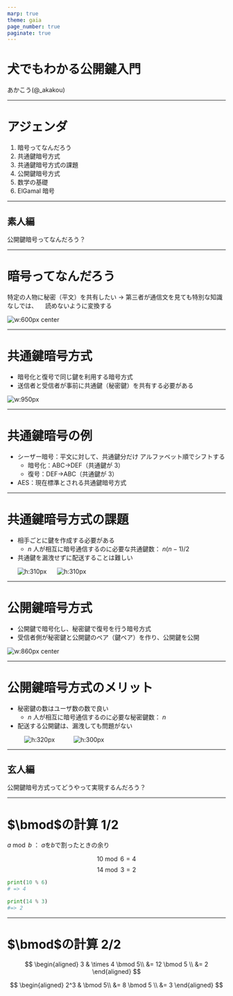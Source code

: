 ```yaml
---
marp: true
theme: gaia
page_number: true
paginate: true
---
```


<style>
img[alt~="center"] {
  display: block;
  margin: 0 auto;
}

</style>

<!--
_class: lead
-->

# 犬でもわかる公開鍵入門

あかこう(@\_akakou)

---

# アジェンダ

<!--
_class: invert
-->

1. 暗号ってなんだろう
2. 共通鍵暗号方式
3. 共通鍵暗号方式の課題
4. 公開鍵暗号方式
5. 数学の基礎
6. ElGamal 暗号

---

<!--
_class: lead

-->

## 素人編

公開鍵暗号ってなんだろう？

---

# 暗号ってなんだろう

特定の人物に秘密（平文）を共有したい
→ 第三者が通信文を見ても特別な知識なしでは、
　読めないように変換する

![w:600px center](./img/1-crypto.svg)

---

# 共通鍵暗号方式

- 暗号化と復号で同じ鍵を利用する暗号方式
- 送信者と受信者が事前に共通鍵（秘密鍵）を共有する必要がある

![w:950px](./img/2-comkey.svg)

---

# 共通鍵暗号の例

- シーザー暗号：平文に対して、共通鍵分だけ
  アルファベット順でシフトする
  - 暗号化：ABC→DEF（共通鍵が 3）
  - 復号：DEF→ABC（共通鍵が 3）
- AES：現在標準とされる共通鍵暗号方式

---

# 共通鍵暗号方式の課題

- 相手ごとに鍵を作成する必要がある
  - $n$ 人が相互に暗号通信するのに必要な共通鍵数： $n(n-1)/2$
- 共通鍵を漏洩せずに配送することは難しい

&nbsp;&nbsp;&nbsp;&nbsp;&nbsp;&nbsp;![h:310px](./img/3-share-comkey.svg)&nbsp;&nbsp;&nbsp;&nbsp;&nbsp;&nbsp;![h:310px](./img/4-leak-comkey.svg)

---

# 公開鍵暗号方式

- 公開鍵で暗号化し、秘密鍵で復号を行う暗号方式
- 受信者側が秘密鍵と公開鍵のペア（鍵ペア）を作り、公開鍵を公開

![w:860px center](./img/5-pubkey.svg)

---

# 公開鍵暗号方式のメリット

- 秘密鍵の数はユーザ数の数で良い
  - $n$ 人が相互に暗号通信するのに必要な秘密鍵数： $n$
- 配送する公開鍵は、漏洩しても問題がない

&nbsp;&nbsp;&nbsp;&nbsp;&nbsp;&nbsp;&nbsp;&nbsp;&nbsp;&nbsp;![h:320px](./img/6-share-pubkey.svg)&nbsp;&nbsp;&nbsp;&nbsp;&nbsp;&nbsp;&nbsp;&nbsp;&nbsp;&nbsp;&nbsp;![h:300px](./img/7-leak-pubkey.svg)

---

<!--
_class: lead

-->

## 玄人編

公開鍵暗号方式ってどうやって実現するんだろう？

---

# $\bmod$の計算 1/2

$a \bmod b$ ： $a$を$b$で割ったときの余り

$$10 \bmod 6 = 4$$
$$14 \bmod 3 = 2$$

```py
print(10 % 6)
# => 4

print(14 % 3)
#=> 2
```

---

# $\bmod$の計算 2/2

$$
\begin{aligned}
3 & \times 4 \bmod 5\\
  &= 12 \bmod 5 \\
  &= 2
\end{aligned}
$$

$$
\begin{aligned}
2^3 & \bmod 5\\
  &= 8 \bmod 5 \\
  &= 3
\end{aligned}
$$
